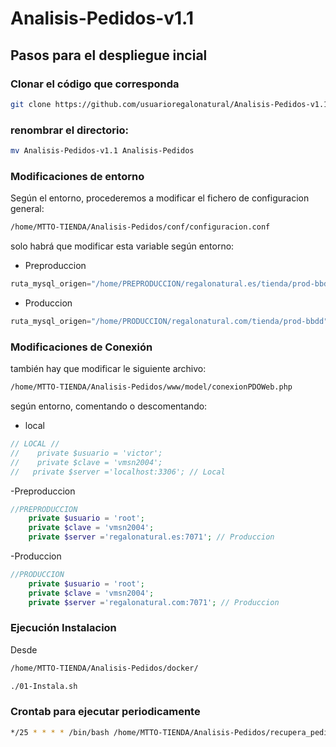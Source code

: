 # Analisis-Pedidos-v1.1

## Pasos para el despliegue incial

### Clonar el código que corresponda ###

```bash 
git clone https://github.com/usuarioregalonatural/Analisis-Pedidos-v1.1.git 
```

### renombrar el directorio: ### 
```bash 
mv Analisis-Pedidos-v1.1 Analisis-Pedidos
```
### Modificaciones de entorno ### 
Según el entorno, procederemos a modificar el fichero de configuracion general:
```bash 
/home/MTTO-TIENDA/Analisis-Pedidos/conf/configuracion.conf
```
solo habrá que modificar esta variable según entorno:
- Preproduccion
```php 
ruta_mysql_origen="/home/PREPRODUCCION/regalonatural.es/tienda/prod-bbdd"
```
- Produccion
```php 
ruta_mysql_origen="/home/PRODUCCION/regalonatural.com/tienda/prod-bbdd"
```
### Modificaciones de Conexión ### 
también hay que modificar le siguiente archivo:

```bash 
/home/MTTO-TIENDA/Analisis-Pedidos/www/model/conexionPDOWeb.php
```
según entorno, comentando o descomentando:

- local 
```php 
// LOCAL //
//    private $usuario = 'victor';
//    private $clave = 'vmsn2004';
//   private $server ='localhost:3306'; // Local
```

-Preproduccion
```php 
//PREPRODUCCION
    private $usuario = 'root';
    private $clave = 'vmsn2004';
    private $server ='regalonatural.es:7071'; // Produccion
```
-Produccion
```php 
//PRODUCCION
    private $usuario = 'root';
    private $clave = 'vmsn2004';
    private $server ='regalonatural.com:7071'; // Produccion
```
### Ejecución Instalacion ### 
Desde 
```bash
/home/MTTO-TIENDA/Analisis-Pedidos/docker/
```
```bash
./01-Instala.sh
```
### Crontab para ejecutar periodicamente ### 
```bash
*/25 * * * * /bin/bash /home/MTTO-TIENDA/Analisis-Pedidos/recupera_pedidos.sh
```

